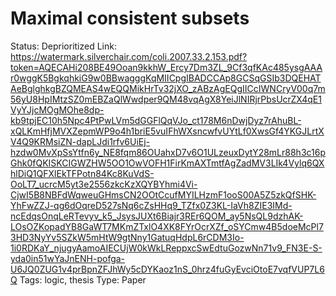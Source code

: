 # Maximal consistent subsets

Status: Deprioritized
Link: https://watermark.silverchair.com/coli.2007.33.2.153.pdf?token=AQECAHi208BE49Ooan9kkhW_Ercy7Dm3ZL_9Cf3qfKAc485ysgAAAr0wggK5BgkqhkiG9w0BBwagggKqMIICpgIBADCCAp8GCSqGSIb3DQEHATAeBglghkgBZQMEAS4wEQQMikHrTv32jXO_zABzAgEQgIICcIWNCryV00q7m56yU8HpIMtzSZ0mEBZaQlWwdper9QM48vqAgX8YeiJlNIRjrPbsUcrZX4qE1VyYJjcMOgMOhe8dp-kb9tpjEC10h5Npc4PtPwLVm5dGGFlQqVJo_ct178M6nDwjDyz7rAhuBL-xQLKmHfjMVXZepmWP9o4h1briE5vuIFhWXsncwfvUYtLf0XwsGf4YKGJLrtXV4Q9KRMsiZN-dapLJdi1rfv6UiEj-hzdw0MvXpSsYtfn6y_NE8fqm86OUahxD7v6O1ULzeuxDytY28mLr88h3c16pGhk0fQKISKCIGWZHW5OO1OwVOFH1FirKmAXTmtfAgZadMV3LIk4Vylq6QXhlDiQ1QFXlEkTFPotn84Kc8KuVdS-OoLT7_ucrcM5yt3e2556zkcKzXQYBYhmi4Vi-CjwI5B8NBFdWqweuGHmsCN2OOtCcufMYILHzmF1ooS00A5Z5zkQfSHK-YhFwZZJ-qg6dOqreD527sNq6cZsHHq9_TZfx0Z3KL-IaVh8ZIE3IMd-ncEdqsOnqLeRTevyv_k5_JsysJUXt6Biajr3REr6QOM_ay5NsQL9dzhAK-LOsOZKopadYB8GaWT7MKmZTxlO4XK8FYrOcrXZf_oSYCmw4B5doeMcPl73HD3NyYv5SZkW5mHtW9gtNny1GatuqHdpL6rCDM3Io-1i0RDKaY_njugyAamoAIECUjW0kWkLReppxcSwEdtuGozwNn71v9_FN3E-S-yda0in51wYaJnENH-pofga-U6JQ0ZUG1v4prBpnZFJhWy5cDYKaoz1nS_0hrz4fuGyEvciOtoE7vqfVUP7L6Q
Tags: logic, thesis
Type: Paper

